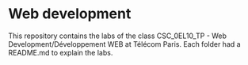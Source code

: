 # Web development 

This repository contains the labs of the class CSC_0EL10_TP - Web Development/Développement WEB at Télécom Paris. Each folder had a README.md to explain the labs.